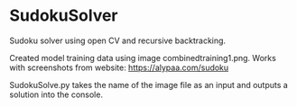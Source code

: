 # SudokuSolver
Sudoku solver using open CV and recursive backtracking.


Created model training data using image combinedtraining1.png.
Works with screenshots from website: https://alypaa.com/sudoku

SudokuSolve.py takes the name of the image file as an input and outputs a solution into the console. 
